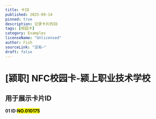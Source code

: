 ```yaml
---
title: 卡ID
published: 2025-09-14
pinned: true
description: 记录卡片的ID
tags: [校园卡]
category: Examples
licenseName: "Unlicensed"
author: Fish
sourceLink: "没有~"
draft: false
---
```


# [颍职] NFC校园卡-颍上职业技术学校

## 用于展示卡片ID

**01 ID:<mark>NO.010175</mark>**
